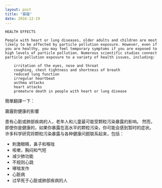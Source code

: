 ```yaml
---
layout: post
title: "霧霾"
date: 2016-12-19
---
```


```
HEALTH EFFECTS

People with heart or lung diseases, older adults and children are most likely to be affected by particle pollution exposure. However, even if you are healthy, you may feel temporary symptoms if you are exposed to high levels of particle pollution. Numerous scientific studies connect particle pollution exposure to a variety of health issues, including:

    irritation of the eyes, nose and throat
    coughing, chest tightness and shortness of breath
    reduced lung function
    irregular heartbeat
    asthma attacks
    heart attacks
    premature death in people with heart or lung disease
```

簡單翻譯一下：

霧霾對健康的影響

患有心脏或肺部疾病的人，老年人和儿童最可能受颗粒污染暴露的影响。 然而，即使你是健康的，如果你暴露在高水平的颗粒污染，你可能会感到暂时的症状。 许多科学研究将颗粒污染暴露与各种健康问题联系起来，包括：

 -    刺激眼睛，鼻子和喉咙
 -    咳嗽，胸闷和气短
 -    减少肺功能
 -    不规则心跳
 -    哮喘发作
 -    心脏病
 -    过早死于心脏或肺部疾病的人


